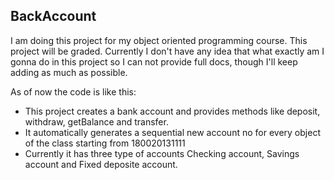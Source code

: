 BackAccount
-----------
I am doing this project for my object oriented programming course. This project will be graded. Currently I don't have
any idea that what exactly am I gonna do in this project so I can not provide full docs, though I'll keep adding as much
as possible.

As of now the code is like this:
 * This project creates a bank account and provides methods like deposit, withdraw, getBalance and transfer.
 * It automatically generates a sequential new account no for every object of the class starting from 180020131111
 * Currently it has three type of accounts Checking account, Savings account and Fixed deposite account.
